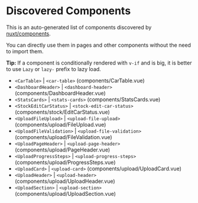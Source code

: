 # Discovered Components

This is an auto-generated list of components discovered by [nuxt/components](https://github.com/nuxt/components).

You can directly use them in pages and other components without the need to import them.

**Tip:** If a component is conditionally rendered with `v-if` and is big, it is better to use `Lazy` or `lazy-` prefix to lazy load.

- `<CarTable>` | `<car-table>` (components/CarTable.vue)
- `<DashboardHeader>` | `<dashboard-header>` (components/DashboardHeader.vue)
- `<StatsCards>` | `<stats-cards>` (components/StatsCards.vue)
- `<StockEditCarStatus>` | `<stock-edit-car-status>` (components/stock/EditCarStatus.vue)
- `<UploadFileUpload>` | `<upload-file-upload>` (components/upload/FileUpload.vue)
- `<UploadFileValidation>` | `<upload-file-validation>` (components/upload/FileValidation.vue)
- `<UploadPageHeader>` | `<upload-page-header>` (components/upload/PageHeader.vue)
- `<UploadProgressSteps>` | `<upload-progress-steps>` (components/upload/ProgressSteps.vue)
- `<UploadCard>` | `<upload-card>` (components/upload/UploadCard.vue)
- `<UploadHeader>` | `<upload-header>` (components/upload/UploadHeader.vue)
- `<UploadSection>` | `<upload-section>` (components/upload/UploadSection.vue)
